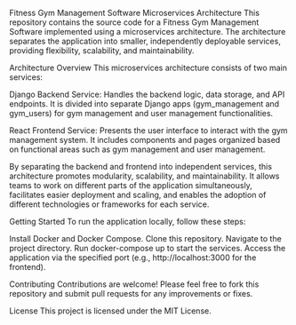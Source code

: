 Fitness Gym Management Software Microservices Architecture
This repository contains the source code for a Fitness Gym Management Software implemented using a microservices architecture. The architecture separates the application into smaller, independently deployable services, providing flexibility, scalability, and maintainability.

Architecture Overview
This microservices architecture consists of two main services:

Django Backend Service: Handles the backend logic, data storage, and API endpoints. It is divided into separate Django apps (gym_management and gym_users) for gym management and user management functionalities.

React Frontend Service: Presents the user interface to interact with the gym management system. It includes components and pages organized based on functional areas such as gym management and user management.

By separating the backend and frontend into independent services, this architecture promotes modularity, scalability, and maintainability. It allows teams to work on different parts of the application simultaneously, facilitates easier deployment and scaling, and enables the adoption of different technologies or frameworks for each service.

Getting Started
To run the application locally, follow these steps:

Install Docker and Docker Compose.
Clone this repository.
Navigate to the project directory.
Run docker-compose up to start the services.
Access the application via the specified port (e.g., http://localhost:3000 for the frontend).

Contributing
Contributions are welcome! Please feel free to fork this repository and submit pull requests for any improvements or fixes.

License
This project is licensed under the MIT License.

